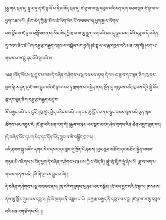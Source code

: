 ﻿  
།རྒྱ་གར་སྐད་དུ། དྷཱ་ར་དཱ་ན་ཛཾ་བྷ་ལོ་པ་དེ་ཤ་བོད་སྐད་དུ། ཛཾ་བྷ་ལ་ལ་ཆུ་དབུལ་བའི་མན་ངག་དཔལ་ལྡན་ཛཾ་བྷ་ལ་ལ་ཕྱག་འཚལ་ལོ། །མིང་མེད་ཀྱི་རྩེ་མོ་ལ་ཛཾ་ཡིག་སེར་པོ་བསམས་ལ། ཕྱག་རྒྱ་ལ་སོགས་  
པས་སྣོང་ལ་ཛཾ་བྷ་ལ་བསྒོམས་ནས། མིང་མེད་ཀྱི་རྩ་བ་ལ་ཆུ་རྒྱུན་ལག་པའི་བར་དུ་ལྷུང་བས། དེའི་དབུ་ལ་དེ་བཞིན་དུ་འབབ་ཅིང་ཛཾ་ཡིག་བརྒྱ་རྩ་བརྒྱད་བཟླས་ལ་བསྒོམ་པར་བྱའོ། །ཛཾ་བྷ་ལ་ལ་ཆུ་དབུལ་བའི་མན་ངག་གོ། །ལག་པ་གཡས་པ་ལ་བྲུཾ་དང་པོའི་ལྔ་པའི་ས་  
  
༄༅། །བོན་ཡོངས་སུ་གྱུར་པ་ལས་དེ་བཞིན་གཤེགས་པ་ལྔ་བསམས་ནས། དེ་ལ་ཡང་ཟླ་བ་དང་ལྷན་ཅིག་ཁུ་བར་བྱས་ཏེ། མདུན་དུ་ཛཾ་ལས་བྱུང་བའི་ཛཾ་བྷ་ལ་རབ་ཏུ་གྲགས་པ་བསྐྱེད་ནས། སྔོན་དུ་གསུངས་པའི་ཁུ་བས་དེའི་སྤྱི་བོར་ཆུ་དང་ལྷན་ཅིག་བརྒྱ་རྩ་བརྒྱད་མཛུ་བ་  
མོ་བརྐྱང་བའི་བར་དུའོ། །ཁུ་ཚུར་ཕྱེད་བཅིངས་པའི་ལག་པས་ཆུ་ཁྱོར་བ་ནས་ལྟུང་བསམ་ལུས་པའི་ཕུན་སུམ་ཚོགས་པར་འགྱུར་རོ། །ཛཾ་བྷ་ལའི་མན་ངག་གོ། །རྒྱལ་བ་རྣམ་པར་སྣང་མཛད་ཞེས་གྲགས་རིན་ཆེན་འབྱུང་ལྡན་དང། །དེ་བཞིན་འོད་དཔག་མེད་དང་དོན་ཡོད་གྲུབ་པ་མི་བསྐྱོད་གྲགས། །  
འདི་རྣམས་སྐུ་མདོག་དཀར་སེར་དམར་དང་ལྗང་གུ་སྔོན་པོ་རྣམས། །བྱང་ཆུབ་མཆོག་དང་མཆོག་སྦྱིན་བསམ་གཏན་མི་འཇིགས་ས་ངོན་ཕྱག་དེ་བཞིན་གཤེགས་པ་རྣམས་ཀྱི་ས་བོན་ནི། །བྷྲཱུཾ་ཨཱཾ་ཛྲཱིཾ་ཁཾ་ཧཱུཾ་ཞེས་སོ། །ཟླ་བ་ལག་པ་གཡས་གནས་པའི། །ཡི་གེ་ལྔ་ལས་བྱུང་བ་ཡི། །  
དེ་བཞིན་གཤེགས་པ་ལྔ་བསམས་ནས། །ཁུ་བའི་གཟུགས་སུ་རྣམ་པར་བསྒོམ། །ཛཾ་ལས་བྱུང་བའི་ཛཾ་བྷ་ལ། །བསམས་ནས་ཆུ་ཁྱོར་གུས་པས་དབུལ། །དེ་ཡི་སྔགས་ནི་བཟླས་པ་ཡི། །བརྒྱ་རྩ་བརྒྱད་ནི་དབུལ་བར་བྱ། །ཛཾ་བྷ་ལ་ལ་ཆུ་དབུལ་བའི་མན་ངག་རྫོགས་སོ།། །།  
  
  
